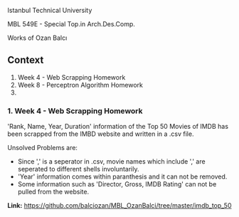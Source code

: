 Istanbul Technical University

MBL 549E - Special Top.in Arch.Des.Comp.

Works of Ozan Balcı


## Context
1. Week 4 - Web Scrapping Homework
2. Week 8 - Perceptron Algorithm Homework
3. 


### 1. Week 4 - Web Scrapping Homework
'Rank, Name, Year, Duration' information of the Top 50 Movies of IMDB has been scrapped from the IMBD website and written in a .csv file.

Unsolved Problems are:
- Since ',' is a seperator in .csv, movie names which include ',' are seperated to different shells involuntarily.
- 'Year' information comes within paranthesis and it can not be removed.
- Some information such as 'Director, Gross, IMDB Rating' can not be pulled from the website.

**Link:** https://github.com/balciozan/MBL_OzanBalci/tree/master/imdb_top_50
